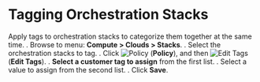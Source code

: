 # Tagging Orchestration Stacks

Apply tags to orchestration stacks to categorize them together at the
same time. . Browse to menu: **Compute > Clouds > Stacks**. . Select the
orchestration stacks to tag. . Click ![Policy](../images/1941.png)
(**Policy**), and then ![Edit Tags](../images/2158.png) (**Edit Tags**). .
**Select a customer tag to assign** from the first list. . Select a
value to assign from the second list. . Click **Save**.
